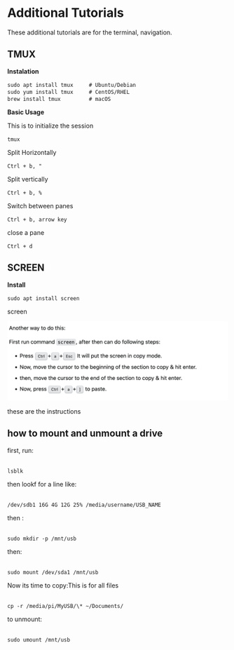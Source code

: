 # Additional Tutorials

These additional tutorials are for the terminal, navigation.

## TMUX

**Instalation**

```
sudo apt install tmux     # Ubuntu/Debian
sudo yum install tmux     # CentOS/RHEL
brew install tmux         # macOS
```

**Basic Usage**

This is to initialize the session

```
tmux
```

Split Horizontally

```
Ctrl + b, "
```

Split vertically

```
Ctrl + b, %
```

Switch between panes

```
Ctrl + b, arrow key
```

close a pane

```
Ctrl + d
```

## SCREEN

**Install**

```
sudo apt install screen
```

screen

![alt text](image.png)

these are the instructions

## how to mount and unmount a drive

first, run:

```

lsblk

```

then lookf for a line like:

```

/dev/sdb1 16G 4G 12G 25% /media/username/USB_NAME

```

then :

```

sudo mkdir -p /mnt/usb

```

then:

```

sudo mount /dev/sda1 /mnt/usb

```

Now its time to copy:This is for all files

```

cp -r /media/pi/MyUSB/\* ~/Documents/

```

to unmount:

```

sudo umount /mnt/usb

```

```

```

